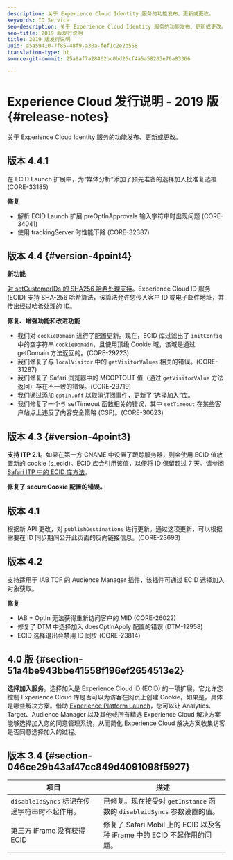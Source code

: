```yaml
---
description: 关于 Experience Cloud Identity 服务的功能发布、更新或更改。
keywords: ID Service
seo-description: 关于 Experience Cloud Identity 服务的功能发布、更新或更改。
seo-title: 2019 版发行说明
title: 2019 版发行说明
uuid: a5a59410-7f85-48f9-a30a-fef1c2e2b558
translation-type: ht
source-git-commit: 25a9af7a28462bc0bd26cf4a5a58203e76a83366

---
```



# Experience Cloud 发行说明 - 2019 版{#release-notes}

关于 Experience Cloud Identity 服务的功能发布、更新或更改。

## 版本 4.4.1

在 ECID Launch 扩展中，为“媒体分析”添加了预先准备的选择加入批准复选框 (CORE-33185)

**修复**

* 解析 ECID Launch 扩展 preOptInApprovals 输入字符串时出现问题 (CORE-34041)
* 使用 trackingServer 时性能下降 (CORE-32387)

## 版本 4.4 {#version-4point4}

**新功能**

[对 setCustomerIDs 的 SHA256 哈希处理支持](/help/reference/hashing-support.md)。Experience Cloud ID 服务 (ECID) 支持 SHA-256 哈希算法，该算法允许您传入客户 ID 或电子邮件地址，并传出经过哈希处理的 ID。

**修复、增强功能和改进功能**

* 我们对 `cookieDomain` 进行了配置更新。现在，ECID 库过滤出了 `initConfig` 中的空字符串 `cookieDomain`，且使用顶级 Cookie 域，该域是通过 getDomain 方法返回的。(CORE-29223)
* 我们修复了与 `localVisitor` 中的 `getVisitorValues` 相关的错误。(CORE-31287)
* 我们修复了 Safari 浏览器中的 MCOPTOUT 值（通过 `getVisitorValue` 方法返回）存在不一致的错误。(CORE-29719)
* 我们通过添加 `optIn.off` 以取消订阅事件，更新了“选择加入”库。
* 我们修复了一个与 setTimeout 函数相关的错误，其中 `setTimeout` 在某些客户站点上违反了内容安全策略 (CSP)。(CORE-30623)

## 版本 4.3 {#version-4point3}

**支持 ITP 2.1**。如果在第一方 CNAME 中设置了跟踪服务器，则会使用 ECID 值放置新的 cookie (s_ecid)。ECID 库会引用该值，以便将 ID 保留超过 7 天。请参阅 [Safari ITP 中的 ECID 库方法](/help/reference/ecid-library-methods.md)。

**修复了 secureCookie 配置的错误。**

## 版本 4.1

根据新 API 更改，对 `publishDestinations` 进行更新。通过这项更新，可以根据需要在 ID 同步期间公开此页面的反向链接信息。(CORE-23693)

## 版本 4.2

支持适用于 IAB TCF 的 Audience Manager 插件，该插件可通过 ECID 选择加入对象获取。

**修复**

* IAB + OptIn 无法获得重新访问客户的 MID (CORE-26022)
* 修复了 DTM 中选择加入 doesOptInApply 配置的错误 (DTM-12958)
* ECID 选择退出会禁用 ID 同步 (CORE-23814)

## 4.0 版 {#section-51a4be943bbe41558f196ef2654513e2}

**选择加入服务**。选择加入是 Experience Cloud ID (ECID) 的一项扩展，它允许您控制 Experience Cloud 库是否可以为访客在网页上创建 Cookie，如果是，具体是哪些解决方案。借助 [Experience Platform Launch](https://docs.adobelaunch.com/)，您可以让 Analytics、Target、Audience Manager 以及其他或所有精选 Experience Cloud 解决方案能够选择加入您的同意管理系统，从而简化 Experience Cloud 解决方案收集访客是否同意选择加入的过程。

## 版本 3.4 {#section-046ce29b43af47cc849d4091098f5927}

| 项目 | 描述 |
|---|---|
| `disableIdSyncs` 标记在传递字符串时不起作用。 | 已修复。现在接受对 `getInstance` 函数的 `disableidSyncs` 参数设置的值。 |
| 第三方 iFrame 没有获得 ECID | 修复了 Safari Mobil 上的 ECID 以及各种 iFrame 中的 ECID 不起作用的问题。 |
